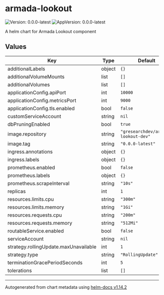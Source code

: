 # armada-lookout

![Version: 0.0.0-latest](https://img.shields.io/badge/Version-0.0.0--latest-informational?style=flat-square) ![AppVersion: 0.0.0-latest](https://img.shields.io/badge/AppVersion-0.0.0--latest-informational?style=flat-square)

A helm chart for Armada Lookout component

## Values

| Key | Type | Default | Description |
|-----|------|---------|-------------|
| additionalLabels | object | `{}` |  |
| additionalVolumeMounts | list | `[]` |  |
| additionalVolumes | list | `[]` |  |
| applicationConfig.apiPort | int | `10000` |  |
| applicationConfig.metricsPort | int | `9000` |  |
| applicationConfig.tls.enabled | bool | `false` |  |
| customServiceAccount | string | `nil` |  |
| dbPruningEnabled | bool | `true` |  |
| image.repository | string | `"gresearchdev/armada-lookout-dev"` |  |
| image.tag | string | `"0.0.0-latest"` |  |
| ingress.annotations | object | `{}` |  |
| ingress.labels | object | `{}` |  |
| prometheus.enabled | bool | `false` |  |
| prometheus.labels | object | `{}` |  |
| prometheus.scrapeInterval | string | `"10s"` |  |
| replicas | int | `1` |  |
| resources.limits.cpu | string | `"300m"` |  |
| resources.limits.memory | string | `"1Gi"` |  |
| resources.requests.cpu | string | `"200m"` |  |
| resources.requests.memory | string | `"512Mi"` |  |
| routableService.enabled | bool | `false` |  |
| serviceAccount | string | `nil` |  |
| strategy.rollingUpdate.maxUnavailable | int | `1` |  |
| strategy.type | string | `"RollingUpdate"` |  |
| terminationGracePeriodSeconds | int | `5` |  |
| tolerations | list | `[]` | Tolerations |

----------------------------------------------
Autogenerated from chart metadata using [helm-docs v1.14.2](https://github.com/norwoodj/helm-docs/releases/v1.14.2)
